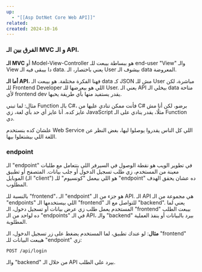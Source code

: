 ```yaml
---
up:
  - "[[Asp DotNet Core Web API]]"
related: 
created: 2024-10-16
---
```


### الفرق بين الـ MVC و الـ API.
**الـ MVC** أو Model-View-Controller هو ببساطة بيبعت للـ end-user "View" والـ View دا بيبقى فيه الـ data. 
يعني باختصار، الـ User بيشوف الـ data المعروضة.

**أما الـ API**، فهنا الفكرة مختلفة. 
هو بيبعت الـ data كـ JSON مش للـ User مباشرة، لكن للـ Frontend Developer اللي هو بيعرضها للـ User. 
يعني الـ API بيخلي الـ data متاحة لأي frontend dev يقدر يستفيد منها بأي طريقة يحبها.

مثال: لما تبني Function بالـ C#، فأنت ممكن تنادي عليها من C# برضو، لكن أنا مش عايز كده. أنا عايز أي حد بأي لغة، زي JavaScript مثلًا، يقدر ينادي على الـ Function دي.

علشان كده بنستخدم Web Service اللي كل الناس يقدروا يوصلوا ليها، بغض النظر عن اللغة اللي بيشتغلوا بيها.

### endpoint
الـ "endpoint" في تطوير الويب هو نقطة الوصول في السيرفر اللي بتتعامل مع طلبات معينة من المستخدم، زي طلب تسجيل الدخول أو جلب بيانات. المتصفح أو تطبيق الموبايل (الـ "client") هو اللي بيعمل "كونسيوم" للـ "endpoint" ده عشان يحقق الهدف المطلوب.

بالنسبة للـ "frontend"، الـ "endpoint" هو جزء من الـ API. 
الـ API هي مجموعة من الـ "endpoints" اللي بيستخدمها الـ "frontend" للتواصل مع الـ "backend". 
يعني لما المستخدم يعمل طلب زي عرض بيانات أو تسجيل دخول، الـ "frontend" بيبعت الطلب ده لواحد من الـ "endpoints" في الـ API، والـ "backend" بيرد بالبيانات أو ينفذ العملية المطلوبة.

**مثال**: لو عندك تطبيق، لما المستخدم يضغط على زر تسجيل الدخول، الـ "frontend" هيبعت البيانات للـ "endpoint" زي:
```
POST /api/login
```
والـ "backend" من خلال الـ API بيرد على الطلب.